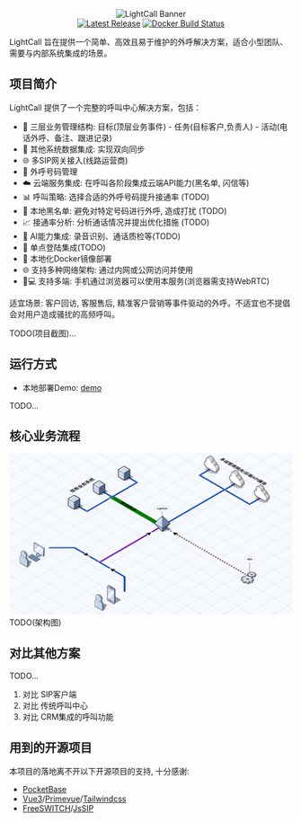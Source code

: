 <p align="center">
    <img width="650" alt="LightCall Banner" src="https://repository-images.githubusercontent.com/1058584358/e823ff36-405c-4c5c-8132-334fb3cc8ff2" />
    </br>
    <a href="https://github.com/tcmzzz/lightcall/releases"><img src="https://img.shields.io/github/release/tcmzzz/lightcall" alt="Latest Release"></a>
    <a href="https://github.com/tcmzzz/lightcall/actions/workflows/docker-publish.yml"><img src="https://github.com/tcmzzz/lightcall/actions/workflows/docker-publish.yml/badge.svg?branch=master" alt="Docker Build Status"></a>
</p>

LightCall 旨在提供一个简单、高效且易于维护的外呼解决方案，适合小型团队、需要与内部系统集成的场景。

## 项目简介

LightCall 提供了一个完整的呼叫中心解决方案，包括：

- 🎯 三层业务管理结构: 目标(顶层业务事件) - 任务(目标客户,负责人) - 活动(电话外呼、备注、跟进记录)
- 🔄 其他系统数据集成: 实现双向同步
- 🌐 多SIP网关接入(线路运营商)
- 📱 外呼号码管理
- ☁️ 云端服务集成: 在呼叫各阶段集成云端API能力(黑名单, 闪信等)
- 📊 呼叫策略: 选择合适的外呼号码提升接通率 (TODO)
- 🚫 本地黑名单: 避免对特定号码进行外呼, 造成打扰 (TODO)
- 📈 接通率分析: 分析通话情况并提出优化措施 (TODO)
- 🤖 AI能力集成: 录音识别、通话质检等(TODO)
- 🔐 单点登陆集成(TODO)
- 🐳 本地化Docker镜像部署
- 🌐 支持多种网络架构: 通过内网或公网访问并使用
- 📱💻 支持多端: 手机通过浏览器可以使用本服务(浏览器需支持WebRTC)


适宜场景: 客户回访, 客服售后, 精准客户营销等事件驱动的外呼。不适宜也不提倡会对用户造成骚扰的高频呼叫。


TODO(项目截图)...

## 运行方式

- 本地部署Demo: [demo](example/demo)

TODO...

## 核心业务流程

![businese_flow.png](./doc/businese_flow.png)
TODO(架构图)


## 对比其他方案

TODO...
1. 对比 SIP客户端
2. 对比 传统呼叫中心
3. 对比 CRM集成的呼叫功能

## 用到的开源项目

本项目的落地离不开以下开源项目的支持, 十分感谢:
- [PocketBase](https://github.com/pocketbase/pocketbase)
- [Vue3](https://github.com/vuejs/core)/[Primevue](https://github.com/primefaces/primevue)/[Tailwindcss](https://github.com/tailwindlabs/tailwindcss)
- [FreeSWITCH](https://github.com/signalwire/freeswitch)/[JsSIP](https://github.com/versatica/JsSIP)
